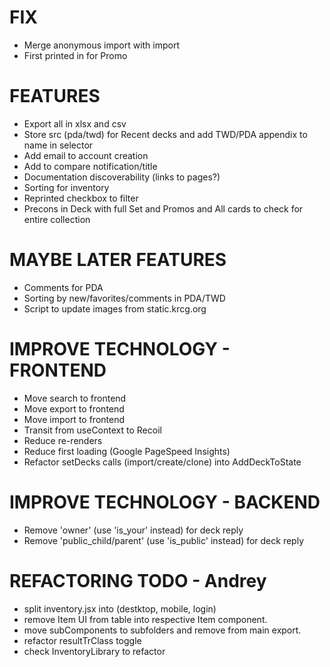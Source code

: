 # FIX
- Merge anonymous import with import
- First printed in for Promo

# FEATURES
- Export all in xlsx and csv
- Store src (pda/twd) for Recent decks and add TWD/PDA appendix to name in selector
- Add email to account creation
- Add to compare notification/title
- Documentation discoverability (links to pages?)
- Sorting for inventory
- Reprinted checkbox to filter
- Precons in Deck with full Set and Promos and All cards to check for entire collection

# MAYBE LATER FEATURES
- Comments for PDA
- Sorting by new/favorites/comments in PDA/TWD
- Script to update images from static.krcg.org

# IMPROVE TECHNOLOGY - FRONTEND
- Move search to frontend
- Move export to frontend
- Move import to frontend
- Transit from useContext to Recoil
- Reduce re-renders
- Reduce first loading (Google PageSpeed Insights)
- Refactor setDecks calls (import/create/clone) into AddDeckToState

# IMPROVE TECHNOLOGY - BACKEND
- Remove 'owner' (use 'is_your' instead) for deck reply
- Remove 'public_child/parent' (use 'is_public' instead) for deck reply

# REFACTORING TODO - Andrey
- split inventory.jsx into (destktop, mobile, login)
- remove Item UI from table into respective Item component.
- move subComponents to subfolders and remove from main export.
- refactor resultTrClass toggle
- check InventoryLibrary to refactor
